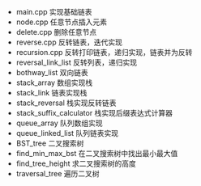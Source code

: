 - main.cpp 实现基础链表
- node.cpp 任意节点插入元素
- delete.cpp 删除任意节点
- reverse.cpp 反转链表，迭代实现
- recursion.cpp 反转打印链表，递归实现，链表并为反转
- reversal_link_list 反转列表，递归实现
- bothway_list 双向链表
- stack_array 数组实现栈
- stack_link 链表实现栈
- stack_reversal 栈实现反转链表
- stack_suffix_calculator 栈实现后缀表达式计算器
- queue_array 队列数组实现
- queue_linked_list 队列链表实现
- BST_tree 二叉搜索树
- find_min_max_bst 在二叉搜索树中找出最小最大值
- find_tree_height 求二叉搜索树的高度
- traversal_tree 遍历二叉树